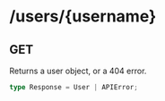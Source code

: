 # /users/{username}

## GET

Returns a user object, or a 404 error.

```ts
type Response = User | APIError;
```
